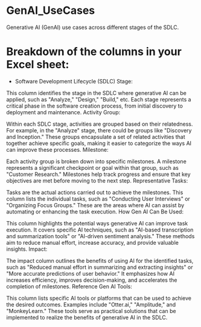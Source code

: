 # GenAI_UseCases
Generative AI (GenAI) use cases across different stages of the SDLC.

# Breakdown of the columns in your Excel sheet:

* Software Development Lifecycle (SDLC) Stage:

This column identifies the stage in the SDLC where generative AI can be applied, such as "Analyze," "Design," "Build," etc. Each stage represents a critical phase in the software creation process, from initial discovery to deployment and maintenance.
Activity Group:

Within each SDLC stage, activities are grouped based on their relatedness. For example, in the "Analyze" stage, there could be groups like "Discovery and Inception." These groups encapsulate a set of related activities that together achieve specific goals, making it easier to categorize the ways AI can improve these processes.
Milestone:

Each activity group is broken down into specific milestones. A milestone represents a significant checkpoint or goal within that group, such as "Customer Research." Milestones help track progress and ensure that key objectives are met before moving to the next step.
Representative Tasks:

Tasks are the actual actions carried out to achieve the milestones. This column lists the individual tasks, such as "Conducting User Interviews" or "Organizing Focus Groups." These are the areas where AI can assist by automating or enhancing the task execution.
How Gen AI Can Be Used:

This column highlights the potential ways generative AI can improve task execution. It covers specific AI techniques, such as "AI-based transcription and summarization tools" or "AI-driven sentiment analysis." These methods aim to reduce manual effort, increase accuracy, and provide valuable insights.
Impact:

The impact column outlines the benefits of using AI for the identified tasks, such as "Reduced manual effort in summarizing and extracting insights" or "More accurate predictions of user behavior." It emphasizes how AI increases efficiency, improves decision-making, and accelerates the completion of milestones.
Reference Gen AI Tools:

This column lists specific AI tools or platforms that can be used to achieve the desired outcomes. Examples include "Otter.ai," "Amplitude," and "MonkeyLearn." These tools serve as practical solutions that can be implemented to realize the benefits of generative AI in the SDLC.
